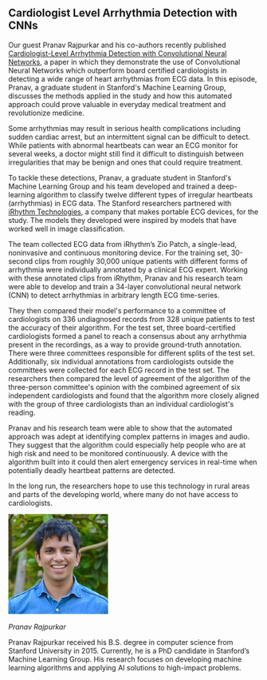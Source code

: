 ## Cardiologist Level Arrhythmia Detection with CNNs

Our guest Pranav Rajpurkar and his co-authors recently published [Cardiologist-Level Arrhythmia Detection with Convolutional Neural Networks](https://arxiv.org/pdf/1707.01836.pdf), a paper in which they demonstrate the use of Convolutional Neural Networks which outperform board certified cardiologists in detecting a wide range of heart arrhythmias from ECG data. In this episode, Pranav, a graduate student in Stanford's Machine Learning Group, discusses the methods applied in the study and how this automated approach could prove valuable in everyday medical treatment and revolutionize medicine.

Some arrhythmias may result in serious health complications including sudden cardiac arrest, but an intermittent signal can be difficult to detect. While patients with abnormal heartbeats can wear an ECG monitor for several weeks, a doctor might still find it difficult to distinguish between irregularities that may be benign and ones that could require treatment.

To tackle these detections, Pranav, a graduate student in Stanford's Machine Learning Group and his team developed and trained a deep-learning algorithm to classify twelve different types of irregular heartbeats (arrhythmias) in ECG data. The Stanford researchers partnered with [iRhythm Technologies](http://irhythmtech.com/), a company that makes portable ECG devices, for the study. The models they developed were inspired by models that have worked well in image classification.

The team collected ECG data from iRhythm’s Zio Patch, a single-lead, noninvasive and continuous monitoring device. For the training set, 30-second clips from roughly 30,000 unique patients with different forms of arrhythmia were individually annotated by a clinical ECG expert. Working with these annotated clips from iRhythm, Pranav and his research team were able to develop and train a 34-layer convolutional neural network (CNN) to detect arrhythmias in arbitrary length ECG time-series.

They then compared their model's performance to a committee of cardiologists on 336 undiagnosed records from 328 unique patients to test the accuracy of their algorithm. For the test set, three board-certified cardiologists formed a panel to reach a consensus about any arrhythmia present in the recordings, as a way to provide ground-truth annotation. There were three committees responsible for different splits of the test set. Additionally, six individual annotations from cardiologists outside the committees were collected for each ECG record in the test set. The researchers then compared the level of agreement of the algorithm of the three-person committee's opinion with the combined agreement of six independent cardiologists and found that the algorithm more closely aligned with the group of three cardiologists than an individual cardiologist's reading.

Pranav and his research team were able to show that the automated approach was adept at identifying complex patterns in images and audio. They suggest that the algorithm could especially help people who are at high risk and need to be monitored continuously. A device with the algorithm built into it could then alert emergency services in real-time when potentially deadly heartbeat patterns are detected. 

In the long run, the researchers hope to use this technology in rural areas and parts of the developing world, where many do not have access to cardiologists.

<div class="row">
        <div class="col-xs-12 col-sm-3">
                <img alt="Pranav Rajpurkar" src="src-cardiologist-level-arrhythmia-detection-with-cnns/pranav-rajpurkar.jpg" />
                <br/>
                <p><i>Pranav Rajpurkar</i></p>
        </div>
        <div class="col-xs-12 col-sm-9">
		Pranav Rajpurkar received his B.S. degree in computer science from Stanford University in 2015. Currently, he is a PhD candidate in Stanford’s Machine Learning Group. His research focuses on developing machine learning algorithms and applying AI solutions to high-impact problems.
        </div>
</div>

